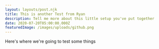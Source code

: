```yaml
---
layout: layouts/post.njk
title: This is another Test from Ryan
description: Tell me more about this little setup you've put together
date: 2020-07-20T05:00:00.000Z
featuredImage: /images/uploads/github.png
---
```

Here's where we're going to test some things